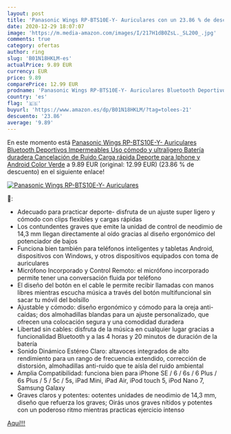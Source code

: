 ```yaml
---
layout: post
title: 'Panasonic Wings RP-BTS10E-Y- Auriculares con un 23.86 % de descuento'
date: 2020-12-29 18:07:07
image: 'https://m.media-amazon.com/images/I/217H1dB0ZsL._SL200_.jpg'
comments: true
category: ofertas
author: ring
slug: 'B01N18HKLM-es'
actualPrice: 9.89 EUR
currency: EUR
price: 9.89
comparePrice: 12.99 EUR
prodname: 'Panasonic Wings RP-BTS10E-Y- Auriculares Bluetooth Deportivos  Impermeables  Uso cómodo y ultraligero  Batería duradera  Cancelación de Ruido  Carga rápida  Deporte para Iphone y Android   Color Verde'
country: 'es'
flag: '🇪🇸'
buyurl: 'https://www.amazon.es/dp/B01N18HKLM/?tag=tolees-21'
descuento: '23.86'
average: '9.89'
---
```


En este momento está [Panasonic Wings RP-BTS10E-Y- Auriculares Bluetooth Deportivos  Impermeables  Uso cómodo y ultraligero  Batería duradera  Cancelación de Ruido  Carga rápida  Deporte para Iphone y Android   Color Verde](https://www.amazon.es/dp/B01N18HKLM/?tag=tolees-21) a 9.89 EUR (original: 12.99 EUR) (23.86 %  de descuento) en el siguiente enlace!

[![Panasonic Wings RP-BTS10E-Y- Auriculares](https://m.media-amazon.com/images/I/217H1dB0ZsL._SL200_.jpg)](https://www.amazon.es/dp/B01N18HKLM/?tag=tolees-21)

🔎:

- Adecuado para practicar deporte- disfruta de un ajuste super ligero y cómodo con clips flexibles y cargas rápidas
- Los contundentes graves que emite la unidad de control de neodimio de 14,3 mm llegan directamente al oído gracias al diseño ergonómico del potenciador de bajos
- Funciona bien también para teléfonos inteligentes y tabletas Android, dispositivos con Windows, y otros dispositivos equipados con toma de auriculares
- Micrófono Incorporado y Control Remoto: el micrófono incorporado permite tener una conversación fluida por teléfono
- El diseño del botón en el cable le permite recibir llamadas con manos libres mientras escucha música a través del botón multifuncional sin sacar tu móvil del bolsillo
- Ajustable y cómodo: diseño ergonómico y cómodo para la oreja anti-caídas; dos almohadillas blandas para un ajuste personalizado, que ofrecen una colocación segura y una comodidad duradera
- Libertad sin cables: disfruta de la música en cualquier lugar gracias a funcionalidad Bluetooth y a las 4 horas y 20 minutos de duración de la batería
- Sonido Dinámico Estéreo Claro: altavoces integrados de alto rendimiento para un rango de frecuencia extendido, corrección de distorsión, almohadillas anti-ruido que te aísla del ruido ambiental
- Amplia Compatibilidad: funciona bien para iPhone SE / 6 / 6s / 6 Plus / 6s Plus / 5 / 5c / 5s, iPad Mini, iPad Air, iPod touch 5, iPod Nano 7, Samsung Galaxy
- Graves claros y potentes: ootentes unidades de neodimio de 14,3 mm, diseño que refuerza los graves; Oirás unos graves nítidos y potentes con un poderoso ritmo mientras practicas ejercicio intenso

[Aquí!!!](https://www.amazon.es/dp/B01N18HKLM/?tag=tolees-21)
